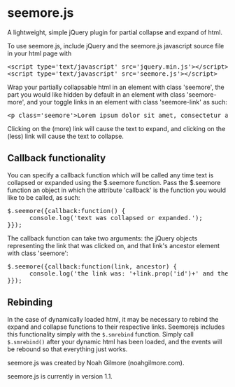 <h1>seemore.js</h1>

<p>A lightweight, simple jQuery plugin for partial collapse and expand of html.</p>

<p>To use seemore.js, include jQuery and the seemore.js javascript source file in your html page with <pre>&lt;script type='text/javascript' src='jquery.min.js'&gt;&lt;/script&gt;
&lt;script type='text/javascript' src='seemore.js'&gt;&lt;/script&gt;</pre>Wrap your partially collapsable html in an element with class 'seemore', the part you would like hidden by default in an element with class 'seemore-more', and your toggle links in an element with class 'seemore-link' as such:</p>
<pre>&lt;p class='seemore'&gt;Lorem ipsum dolor sit amet, consectetur adipisicing elit, sed do eiusmod tempor incididunt ut labore et dolore magna aliqua. Ut enim ad minim veniam &lt;span class='seemore-link'&gt;... &lt;a href='#'&gt;(more)&lt;/a&gt;&lt;/span&gt; &lt;span class='seemore-more'&gt;, quis nostrud exercitation ullamco laboris nisi ut aliquip ex ea commodo consequat. Duis aute irure dolor in reprehenderit in voluptate velit esse cillum dolore eu fugiat nulla pariatur. Excepteur sint occaecat cupidatat non proident, sunt in culpa qui officia deserunt mollit anim id est laborum.&lt;span class='seemore-link'&gt; &lt;a href='#'&gt;(less)&lt;/a&gt;&lt;/span&gt;&lt;/span&gt;&lt;/p&gt;</pre>
<p>Clicking on the (more) link will cause the text to expand, and clicking on the (less) link will cause the text to collapse.</p>
<h2>Callback functionality</h2>
<p>You can specify a callback function which will be called any time text is collapsed or expanded using the $.seemore function. Pass the $.seemore function an object in which the attribute 'callback' is the function you would like to be called, as such:</p>
<pre>$.seemore({callback:function() {
	&nbsp;&nbsp;console.log('text was collapsed or expanded.');
}});</pre>
<p>The callback function can take two arguments: the jQuery objects representing the link that was clicked on, and that link's ancestor element with class 'seemore':</p>
<pre>$.seemore({callback:function(link, ancestor) {
	&nbsp;&nbsp;console.log('the link was: '+link.prop('id')+' and the ancestor was: '+ancestor.prop('id'));
}});</pre>
<h2>Rebinding</h2>
<p>In the case of dynamically loaded html, it may be necessary to rebind the expand and collapse functions to their respective links. Seemorejs includes this functionality simply with the <code>$.smrebind</code> function. Simply call <code>$.smrebind()</code> after your dynamic html has been loaded, and the events will be rebound so that everything just works.</p>
<p>seemore.js was created by Noah Gilmore (noahgilmore.com).</p>
<p>seemore.js is currently in version 1.1.</p>